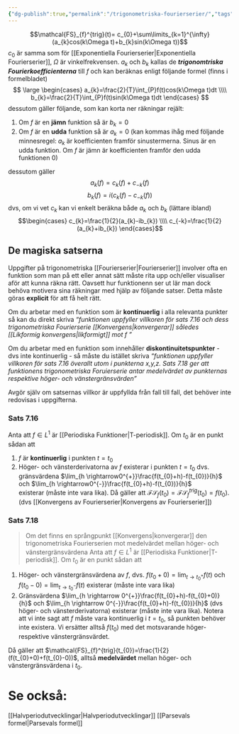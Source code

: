 ```yaml
---
{"dg-publish":true,"permalink":"/trigonometriska-fourierserier/","tags":["funktionsteori"]}
---
```


$$\mathcal{FS}_{f}^{trig}(t)= c_{0}+\sum\limits_{k=1}^{\infty}(a_{k}cos(k\Omega t)+b_{k}sin(k\Omega t))$$
$c_{0}$ är samma som för [[Exponentiella Fourierserier\|Exponentiella Fourierserier]], $\Omega$ är vinkelfrekvensen. $a_{k}$ och $b_{k}$ kallas de ***trigonomtriska Fourierkoefficienterna*** till $f$ och kan beräknas enligt följande formel (finns i formelbladet)
$$
\large
\begin{cases}
a_{k}=\frac{2}{T}\int_{P}f(t)cos(k\Omega t)dt \\\\
b_{k}=\frac{2}{T}\int_{P}f(t)sin(k\Omega t)dt
\end{cases}
$$
dessutom gäller följande, som kan korta ner räkningar rejält:
1. Om $f$ är en **jämn** funktion så är $b_{k}=0$
2. Om $f$ är en **udda** funktion så är $a_{k}=0$
(kan kommas ihåg med följande minnesregel: $a_{k}$ är koefficienten framför sinustermerna. Sinus är en udda funktion. Om $f$ är jämn är koefficienten framför den udda funktionen 0)

dessutom gäller
$$a_{k}(f) =c_{k}(f)+c_{-k}(f)$$
$$b_{k}(f)=i(c_{k}(f)-c_{-k}(f))$$
dvs, om vi vet $c_{k}$ kan vi enkelt beräkna både $a_{k}$ och $b_{k}$ (lättare ibland)
$$\begin{cases}
c_{k}=\frac{1}{2}(a_{k}-ib_{k}) \\\\
c_{-k}=\frac{1}{2}(a_{k}+ib_{k})
\end{cases}$$

## De magiska satserna
Uppgifter på trigonometriska [[Fourierserier\|Fourierserier]] involver ofta en funktion som man på ett eller annat sätt måste rita upp och/eller visualiser aför att kunna räkna rätt. Oavsett hur funktionenn ser ut lär man dock behöva motivera sina räkningar med hjälp av följande satser. Detta måste göras **explicit** för att få helt rätt.

Om du arbetar med en funktion som är **kontinuerlig** i alla relevanta punkter så kan du direkt skriva *“funktionen uppfyller villkoren för sats 7.16 och dess trigonometriska Fourierserie [[Konvergens\|konvergerar]] således [[Likformig konvergens\|likformigt]] mot $f$ ”*

Om du arbetar med en funktion som innehåller **diskontinuitetspunkter** - dvs inte kontinuerlig - så måste du istället skriva *“funktionen uppfyller villkoren för sats 7.16 överallt utom i punkterna x,y,z. Sats 7.18 ger att funktionens trigonometriska Foruierserie antar medelvärdet av punkternas respektive höger- och vänstergränsvärden”*

Avgör själv om satsernas villkor är uppfyllda från fall till fall, det behöver inte redovisas i uppgifterna.

### Sats 7.16
Anta att $f\in L^{1}$ är [[Periodiska Funktioner\|T-periodisk]]. Om $t_{0}$ är en punkt sådan att
1. $f$ är **kontinuerlig** i punkten $t=t_{0}$
2. Höger- och vänsterderivatorna av $f$ existerar i punkten $t=t_{0}$ dvs. gränsvärdena
$\lim_{h \rightarrow0^{+}}\frac{f(t_{0}+h)-f(t_{0})}{h}$ och $\lim_{h \rightarrow0^{-}}\frac{f(t_{0}+h)-f(t_{0})}{h}$  
existerar (måste inte vara lika).
Då gäller att $\mathcal{FS}_{f}(t_{0})=\mathcal{FS}_{f}^{trig}(t_{0})=f(t_{0})$. (dvs [[Konvergens av Fourierserier\|Konvergens av Fourierserier]])

### Sats 7.18
> Om det finns en språngpunkt [[Konvergens\|konvergerar]] den trigonometriska Fourierserien mot medelvärdet mellan höger- och vänstergränsvärdena
Anta att $f\in L^{1}$ är [[Periodiska Funktioner\|T-periodisk]]. Om $t_{0}$ är en punkt sådan att 
1. Höger- och vänstergränsvärdena av $f$, dvs. $f(t_{0}+0)=\lim_{t \rightarrow t_{0}^{+}}f(t)$ och $f(t_{0}-0)=\lim_{t \rightarrow t_{0}^{-}}f(t)$ existerar (måste inte vara lika)
2. Gränsvärdena $\lim_{h \rightarrow 0^{+}}\frac{f(t_{0}+h)-f(t_{0}+0)}{h}$ och $\lim_{h \rightarrow 0^{-}}\frac{f(t_{0}+h)-f(t_{0})}{h}$ (dvs höger- och vänsterderivatorna) existerar (måste inte vara lika). Notera att vi inte sagt att $f$ måste vara kontinuerlig i $t=t_{0}$, så punkten behöver inte existera. Vi ersätter alltså $f(t_{0})$ med det motsvarande höger- respektive vänstergränsvärdet.

Då gäller att $\mathcal{FS}_{f}^{trig}(t_{0})=\frac{1}{2}(f(t_{0}+0)+f(t_{0}-0))$, alltså **medelvärdet** mellan höger- och vänstergränsvärdena i $t_{0}$.

# Se också:
[[Halvperiodutvecklingar\|Halvperiodutvecklingar]]
[[Parsevals formel\|Parsevals formel]]

